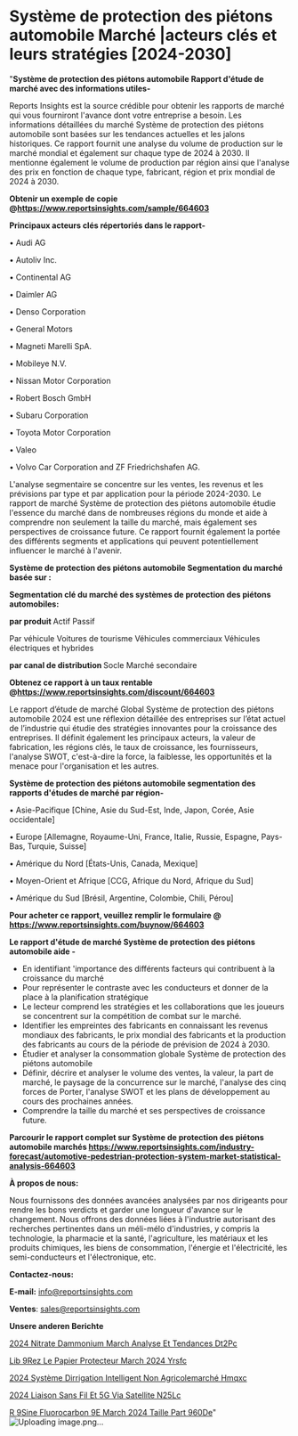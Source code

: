 # Système de protection des piétons automobile Marché |acteurs clés et leurs stratégies [2024-2030]

"<strong>Système de protection des piétons automobile Rapport d'étude de marché avec des informations utiles-</strong>

Reports Insights est la source crédible pour obtenir les rapports de marché qui vous fourniront l'avance dont votre entreprise a besoin. Les informations détaillées du marché Système de protection des piétons automobile sont basées sur les tendances actuelles et les jalons historiques. Ce rapport fournit une analyse du volume de production sur le marché mondial et également sur chaque type de 2024 à 2030. Il mentionne également le volume de production par région ainsi que l'analyse des prix en fonction de chaque type, fabricant, région et prix mondial de 2024 à 2030.

<strong><b>Obtenir un exemple de copie @</b></strong><a href=https://www.reportsinsights.com/sample/664603><strong><b>https://www.reportsinsights.com/sample/664603</b></strong></a>

<b>Principaux acteurs clés répertoriés dans le rapport-</b>

<b> </b>• Audi AG

• Autoliv Inc.

• Continental AG

• Daimler AG

• Denso Corporation

• General Motors

• Magneti Marelli SpA.

• Mobileye N.V.

• Nissan Motor Corporation

• Robert Bosch GmbH

• Subaru Corporation

• Toyota Motor Corporation

• Valeo

• Volvo Car Corporation and ZF Friedrichshafen AG.

L'analyse segmentaire se concentre sur les ventes, les revenus et les prévisions par type et par application pour la période 2024-2030. Le rapport de marché Système de protection des piétons automobile étudie l'essence du marché dans de nombreuses régions du monde et aide à comprendre non seulement la taille du marché, mais également ses perspectives de croissance future. Ce rapport fournit également la portée des différents segments et applications qui peuvent potentiellement influencer le marché à l'avenir.

<strong>Système de protection des piétons automobile Segmentation du marché basée sur :</strong>

<strong> Segmentation clé du marché des systèmes de protection des piétons automobiles: </strong>

<strong> par produit </strong>
Actif
Passif

Par véhicule
Voitures de tourisme
Véhicules commerciaux
Véhicules électriques et hybrides

<strong> par canal de distribution </strong>
Socle
Marché secondaire

<strong><b>Obtenez ce rapport à un taux rentable @</b></strong><a href=https://www.reportsinsights.com/discount/664603><strong><b>https://www.reportsinsights.com/discount/664603</b></strong></a>

Le rapport d’étude de marché Global Système de protection des piétons automobile 2024 est une réflexion détaillée des entreprises sur l’état actuel de l’industrie qui étudie des stratégies innovantes pour la croissance des entreprises. Il définit également les principaux acteurs, la valeur de fabrication, les régions clés, le taux de croissance, les fournisseurs, l'analyse SWOT, c'est-à-dire la force, la faiblesse, les opportunités et la menace pour l'organisation et les autres.

<strong>Système de protection des piétons automobile segmentation des rapports d'études de marché par région-</strong>

• Asie-Pacifique [Chine, Asie du Sud-Est, Inde, Japon, Corée, Asie occidentale]

• Europe [Allemagne, Royaume-Uni, France, Italie, Russie, Espagne, Pays-Bas, Turquie, Suisse]

• Amérique du Nord [États-Unis, Canada, Mexique]

• Moyen-Orient et Afrique [CCG, Afrique du Nord, Afrique du Sud]

• Amérique du Sud [Brésil, Argentine, Colombie, Chili, Pérou]

<strong>Pour acheter ce rapport, veuillez remplir le formulaire @   <a href=https://www.reportsinsights.com/buynow/664603>https://www.reportsinsights.com/buynow/664603</a></strong>

<strong>Le rapport d'étude de marché Système de protection des piétons automobile aide -</strong>
<ul>
  <li>En identifiant 'importance des différents facteurs qui contribuent à la croissance du marché</li>
  <li>Pour représenter le contraste avec les conducteurs et donner de la place à la planification stratégique</li>
  <li>Le lecteur comprend les stratégies et les collaborations que les joueurs se concentrent sur la compétition de combat sur le marché.</li>
  <li>Identifier les empreintes des fabricants en connaissant les revenus mondiaux des fabricants, le prix mondial des fabricants et la production des fabricants au cours de la période de prévision de 2024 à 2030.</li>
  <li>Étudier et analyser la consommation globale Système de protection des piétons automobile</li>
  <li>Définir, décrire et analyser le volume des ventes, la valeur, la part de marché, le paysage de la concurrence sur le marché, l'analyse des cinq forces de Porter, l'analyse SWOT et les plans de développement au cours des prochaines années.</li>
  <li>Comprendre la taille du marché et ses perspectives de croissance future.</li>
</ul>

<strong>Parcourir le rapport complet sur Système de protection des piétons automobile marchés <a href=https://www.reportsinsights.com/industry-forecast/automotive-pedestrian-protection-system-market-statistical-analysis-664603>https://www.reportsinsights.com/industry-forecast/automotive-pedestrian-protection-system-market-statistical-analysis-664603</a></strong>

<strong>À propos de nous:</strong>

Nous fournissons des données avancées analysées par nos dirigeants pour rendre les bons verdicts et garder une longueur d'avance sur le changement. Nous offrons des données liées à l'industrie autorisant des recherches pertinentes dans un méli-mélo d'industries, y compris la technologie, la pharmacie et la santé, l'agriculture, les matériaux et les produits chimiques, les biens de consommation, l'énergie et l'électricité, les semi-conducteurs et l'électronique, etc.

<strong>Contactez-nous:</strong>

<strong>E-mail:</strong> <a href=mailto:info@reportsinsights.com>info@reportsinsights.com</a>

<strong>Ventes</strong>: <a href=mailto:sales@reportsinsights.com>sales@reportsinsights.com</a>

<strong>Unsere anderen Berichte</strong>

<a href=https://www.linkedin.com/pulse/2024-nitrate-dammonium-march%C3%A9-analyse-et-tendances-dt2pc/>2024 Nitrate Dammonium March Analyse Et Tendances Dt2Pc</a>

<a href=https://www.linkedin.com/pulse/lib%C3%A9rez-le-papier-protecteur-march%C3%A9-2024-yrsfc/>Lib 9Rez Le Papier Protecteur March 2024 Yrsfc</a>

<a href=https://www.linkedin.com/pulse/2024-système-dirrigation-intelligent-non-agricolemarché-hmqxc/>2024 Système Dirrigation Intelligent Non Agricolemarché Hmqxc</a>

<a href=https://www.linkedin.com/pulse/2024-liaison-sans-fil-et-5g-via-satellite-n25lc/>2024 Liaison Sans Fil Et 5G Via Satellite N25Lc</a>

<a href=https://www.linkedin.com/pulse/r%C3%A9sine-fluorocarbon%C3%A9e-march%C3%A9-2024-taille-part-960de/>R 9Sine Fluorocarbon 9E March 2024 Taille Part 960De</a>"
![Uploading image.png…]()
